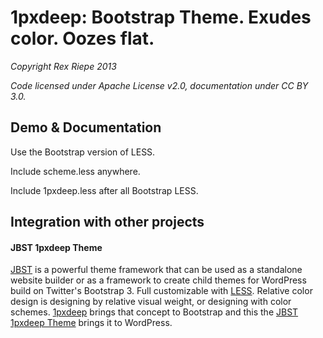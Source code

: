 # 1pxdeep: Bootstrap Theme. Exudes color. Oozes flat.

_Copyright Rex Riepe 2013_

_Code licensed under Apache License v2.0, documentation under CC BY 3.0._

## Demo & Documentation

Use the Bootstrap version of LESS.

Include scheme.less anywhere.

Include 1pxdeep.less after all Bootstrap LESS.

Integration with other projects
---

#### JBST 1pxdeep Theme
[JBST](http://www.jbst.eu/) is a powerful theme framework that can be used as a standalone website builder or as a framework to create child themes for WordPress build on Twitter's Bootstrap 3. Full customizable with [LESS](http://www.lesscss.org/). Relative color design is designing by relative visual weight, or designing with color schemes. [1pxdeep](http://rriepe.github.io/1pxdeep/) brings that concept to Bootstrap and this the [JBST 1pxdeep Theme](https://github.com/bassjobsen/jbst-1pxdeep-theme) brings it to WordPress.
